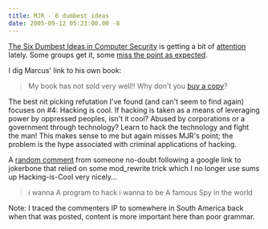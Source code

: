 ```yaml
---
title: MJR - 6 dumbest ideas
date: 2005-09-12 05:23:00.00 -8
---
```

[The Six Dumbest Ideas in Computer Security](http://www.ranum.com/security/computer_security/index.html) is getting a bit of [attention](http://www.technorati.com/search/six+dumbest+ideas) lately. Some groups get it, some [miss the point as expected](http://it.slashdot.org/article.pl?sid=05/09/11/1716205&tid=172&tid=218).

I dig Marcus' link to his own book:

> My book has not sold very well!!
> Why don't you [buy a copy](http://www.amazon.com:80/exec/obidos/ASIN/0471458791/marcusjranum-20?creative=125581&camp=2321&link_code=as1)?

The best nit picking refutation I've found (and can't seem to find again) focuses on #4: Hacking is cool. If hacking is taken as a means of leveraging power by oppressed peoples, isn't it cool? Abused by corporations or a government through technology? Learn to hack the technology and fight the man! This makes sense to me but again misses MJR's point; the problem is the hype associated with criminal applications of hacking.

A [random comment](http://jokerbone.com/ablasldkfh#comment-2190) from someone no-doubt following a google link to jokerbone that relied on some mod_rewrite trick which I no longer use sums up Hacking-is-Cool very nicely…


> i wanna A program to hack i wanna to be A famous Spy in the world

Note: I traced the commenters IP to somewhere in South America back when that was posted, content is more important here than poor grammar.
